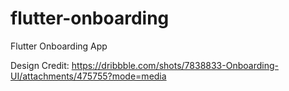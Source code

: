 # flutter-onboarding
Flutter Onboarding App

Design Credit: https://dribbble.com/shots/7838833-Onboarding-UI/attachments/475755?mode=media
